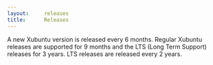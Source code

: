 ```yaml
---
layout:     releases
title:      Releases
---
```


<p>A new Xubuntu version is released every 6 months. Regular Xubuntu releases are supported for 9 months and the LTS (Long Term Support) releases for 3 years. LTS releases are released every 2 years.</p>

